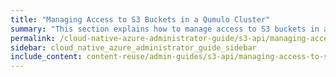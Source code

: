 ```yaml
---
title: "Managing Access to S3 Buckets in a Qumulo Cluster"
summary: "This section explains how to manage access to S3 buckets in a Qumulo cluster."
permalink: /cloud-native-azure-administrator-guide/s3-api/managing-access-to-s3-buckets.html
sidebar: cloud_native_azure_administrator_guide_sidebar
include_content: content-reuse/admin-guides/s3-api/managing-access-to-s3-buckets.md
---
```


